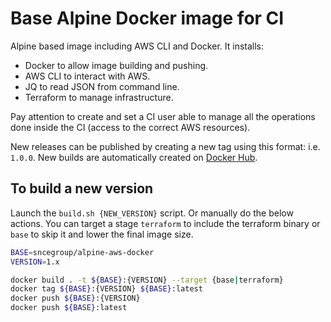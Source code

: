 # Base Alpine Docker image for CI

Alpine based image including AWS CLI and Docker. It installs:

- Docker to allow image building and pushing.
- AWS CLI to interact with AWS.
- JQ to read JSON from command line.
- Terraform to manage infrastructure.

Pay attention to create and set a CI user able to manage all the operations done inside the CI (access to the correct AWS resources).

New releases can be published by creating a new tag using this format: i.e. `1.0.0`.
New builds are automatically created on [Docker Hub](https://hub.docker.com/r/sncegroup/alpine-aws-docker).

## To build a new version

Launch the `build.sh {NEW_VERSION}` script. Or manually do the below actions. You can target a stage `terraform` to include the terraform binary or `base` to skip it and lower the final image size.

```bash
BASE=sncegroup/alpine-aws-docker
VERSION=1.x

docker build . -t ${BASE}:{VERSION} --target {base|terraform}
docker tag ${BASE}:{VERSION} ${BASE}:latest
docker push ${BASE}:{VERSION}
docker push ${BASE}:latest
```